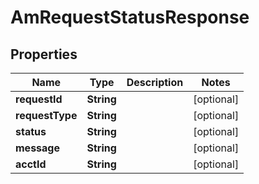 

# AmRequestStatusResponse


## Properties

| Name | Type | Description | Notes |
|------------ | ------------- | ------------- | -------------|
|**requestId** | **String** |  |  [optional] |
|**requestType** | **String** |  |  [optional] |
|**status** | **String** |  |  [optional] |
|**message** | **String** |  |  [optional] |
|**acctId** | **String** |  |  [optional] |



